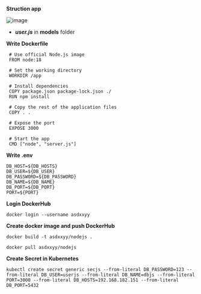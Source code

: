 **Struction app**

![image](https://github.com/user-attachments/assets/a204383c-d236-4727-9807-bc4f03814ad2)

  - _**user.js**_ in **models** folder

 **Write Dockerfile**

     # Use official Node.js image
     FROM node:18

     # Set the working directory
     WORKDIR /app

     # Install dependencies
     COPY package.json package-lock.json ./
     RUN npm install

     # Copy the rest of the application files
     COPY . .

     # Expose the port
     EXPOSE 3000

     # Start the app
     CMD ["node", "server.js"]


**Write .env**

    DB_HOST=${DB_HOSTS}
    DB_USER=${DB_USER}
    DB_PASSWORD=${DB_PASSWORD}
    DB_NAME=${DB_NAME}
    DB_PORT=${DB_PORT}
    PORT=${PORT}

**Login DockerHub**

    docker login --username asdxxyy

**Create docker image and push DockerHub**

    docker build -t asdxxyy/nodejs .

    docker pull asdxxyy/nodejs

**Create Secret in Kubernetes**

    kubectl create secret generic secjs --from-literal DB_PASSWORD=123 --from-literal DB_USER=userjs --from-literal DB_NAME=dbjs --from-literal PORT=3000 --from-literal DB_HOSTS=192.168.182.151 --from-literal DB_PORT=5432
